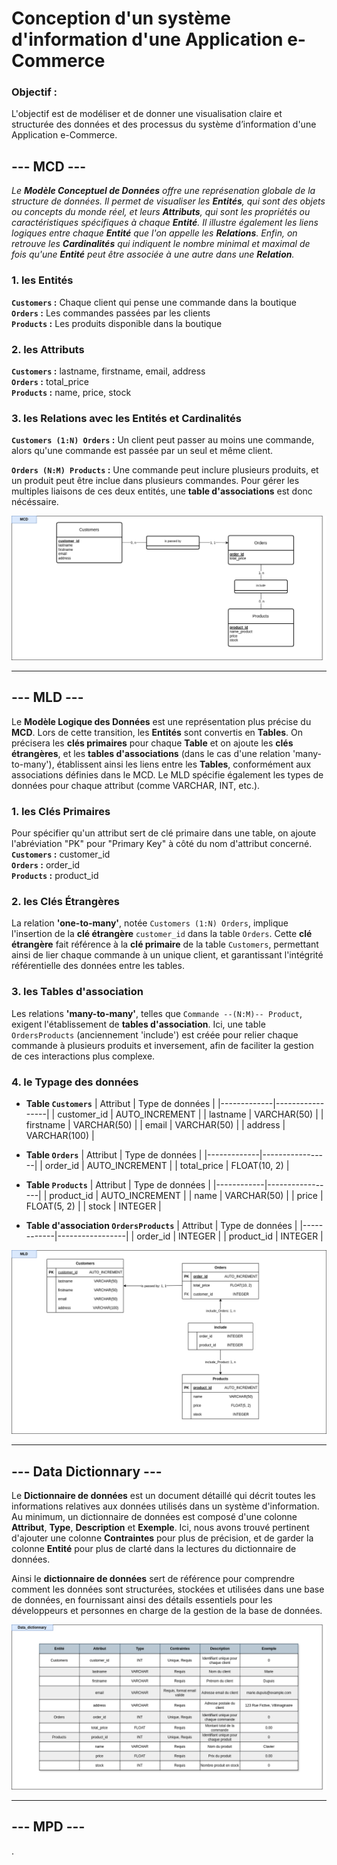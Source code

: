 # Conception d'un système d'information d'une Application e-Commerce

### Objectif :
L'objectif est de modéliser et de donner une visualisation claire et structurée des données et des processus du système d’information d'une Application e-Commerce.

## **--- MCD ---**
*Le **Modèle Conceptuel de Données** offre une représenation globale de la structure de données. Il permet de visualiser les **Entités**, qui sont des objets ou concepts du monde réel, et leurs **Attributs**, qui sont les propriétés ou caractéristiques spécifiques à chaque **Entité**. Il illustre également les liens logiques entre chaque **Entité** que l'on appelle les **Relations**. Enfin, on retrouve les **Cardinalités** qui indiquent le nombre minimal et maximal de fois qu'une **Entité** peut être associée à une autre dans une **Relation**.*

### 1. les Entités
**`Customers` :** Chaque client qui pense une commande dans la boutique\
**`Orders` :** Les commandes passées par les clients\
**`Products` :** Les produits disponible dans la boutique

### 2. les Attributs
**`Customers` :** lastname, firstname, email, address\
**`Orders` :** total_price\
**`Products` :** name, price, stock

### 3. les Relations avec les Entités et Cardinalités
**`Customers (1:N) Orders` :** Un client peut passer au moins une commande, alors qu'une commande est passée par un seul et même client.

**`Orders (N:M) Products` :** Une commande peut inclure plusieurs produits, et un produit peut être inclue dans plusieurs commandes. Pour gérer les multiples liaisons de ces deux entités, une **table d'associations** est donc nécéssaire.

![Image-MCD](TP-MERISE-MCD.drawio.png)

---

## **--- MLD ---**
Le **Modèle Logique des Données** est une représentation plus précise du **MCD**. Lors de cette transition, les **Entités** sont convertis en **Tables**. On précisera les **clés primaires** pour chaque **Table** et on ajoute les **clés étrangères**, et les **tables d'associations** (dans le cas d'une relation 'many-to-many'), établissent ainsi les liens entre les **Tables**, conformément aux associations définies dans le MCD. Le MLD spécifie également les types de données pour chaque attribut (comme VARCHAR, INT, etc.).

### 1. les Clés Primaires
Pour spécifier qu'un attribut sert de clé primaire dans une table, on ajoute l'abréviation "PK" pour "Primary Key" à côté du nom d'attribut concerné. 
**`Customers` :** customer_id\
**`Orders` :** order_id\
**`Products` :** product_id

### 2. les Clés Étrangères
La relation **'one-to-many'**, notée `Customers (1:N) Orders`, implique l'insertion de la **clé étrangère** `customer_id` dans la table `Orders`. Cette **clé étrangère** fait référence à la **clé primaire** de la table `Customers`, permettant ainsi de lier chaque commande à un unique client, et garantissant l'intégrité référentielle des données entre les tables.

### 3. les Tables d'association
Les relations **'many-to-many'**, telles que `Commande --(N:M)-- Product`, exigent l'établissement de **tables d'association**. Ici, une table `OrdersProducts` (anciennement 'include') est créée pour relier chaque commande à plusieurs produits et inversement, afin de faciliter la gestion de ces interactions plus complexe.

### 4. le Typage des données
- **Table `Customers`**
| Attribut    | Type de données |
|-------------|-----------------|
| customer_id | AUTO_INCREMENT  |
| lastname    | VARCHAR(50)     |
| firstname   | VARCHAR(50)     |
| email       | VARCHAR(50)     |
| address     | VARCHAR(100)    |

- **Table `Orders`**
| Attribut    | Type de données |
|-------------|-----------------|
| order_id    | AUTO_INCREMENT  |
| total_price | FLOAT(10, 2)    |

- **Table `Products`**
| Attribut   | Type de données |
|------------|-----------------|
| product_id | AUTO_INCREMENT  |
| name       | VARCHAR(50)     |
| price      | FLOAT(5, 2)     |
| stock      | INTEGER         |

- **Table d'association `OrdersProducts`**
| Attribut   | Type de données |
|------------|-----------------|
| order_id   | INTEGER         |
| product_id | INTEGER         |

![Image-MCD](TP-MERISE-MLD.drawio.png)

---

## --- Data Dictionnary ---
Le **Dictionnaire de données** est un document détaillé qui décrit toutes les informations relatives aux données utilisés dans un système d'information. Au minimum, un dictionnaire de données est composé d'une colonne **Attribut**, **Type**, **Description** et **Exemple**. Ici, nous avons trouvé pertinent d'ajouter une colonne **Contraintes** pour plus de précision, et de garder la colonne **Entité** pour plus de clarté dans la lectures du dictionnaire de données. 

Ainsi le **dictionnaire de données** sert de référence pour comprendre comment les données sont structurées, stockées et utilisées dans une base de données, en fournissant ainsi des détails essentiels pour les développeurs et  personnes en charge de la gestion de la base de données.

![Image-MCD](TP-MERISE-Data_Dictionnary.drawio.png)

---


## --- MPD ---
.